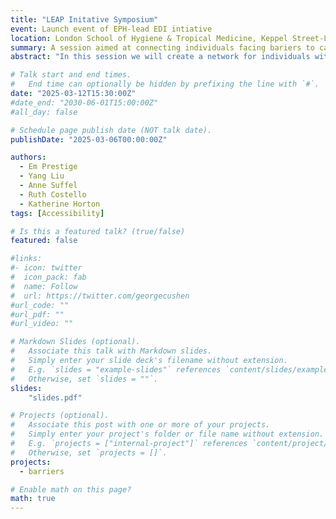 ```yaml
---
title: "LEAP Initative Symposium"
event: Launch event of EPH-lead EDI intiative
location: London School of Hygiene & Tropical Medicine, Keppel Street-LG8
summary: A session aimed at connecting individuals facing bariers to career progression within academia
abstract: "In this session we will create a network for individuals within EPH, as well as crowd-source ideas for training activities which the initiative will facilitate"

# Talk start and end times.
#   End time can optionally be hidden by prefixing the line with `#`.
date: "2025-03-12T15:30:00Z"
#date_end: "2030-06-01T15:00:00Z"
#all_day: false

# Schedule page publish date (NOT talk date).
publishDate: "2025-03-06T00:00:00Z"

authors:
  - Em Prestige
  - Yang Liu
  - Anne Suffel
  - Ruth Costello
  - Katherine Horton
tags: [Accessibility]

# Is this a featured talk? (true/false)
featured: false

#links:
#- icon: twitter
#  icon_pack: fab
#  name: Follow
#  url: https://twitter.com/georgecushen
#url_code: ""
#url_pdf: ""
#url_video: ""

# Markdown Slides (optional).
#   Associate this talk with Markdown slides.
#   Simply enter your slide deck's filename without extension.
#   E.g. `slides = "example-slides"` references `content/slides/example-slides.md`.
#   Otherwise, set `slides = ""`.
slides: 
    "slides.pdf"

# Projects (optional).
#   Associate this post with one or more of your projects.
#   Simply enter your project's folder or file name without extension.
#   E.g. `projects = ["internal-project"]` references `content/project/deep-learning/index.md`.
#   Otherwise, set `projects = []`.
projects:
  - barriers

# Enable math on this page?
math: true
---
```



